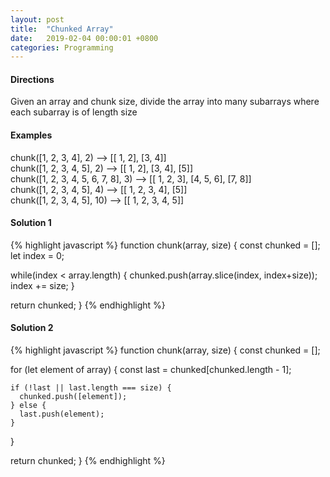```yaml
---
layout: post
title:  "Chunked Array"
date:   2019-02-04 00:00:01 +0800
categories: Programming
---
```



#### Directions
Given an array and chunk size, divide the array into many subarrays where each subarray is of length size

#### Examples
chunk([1, 2, 3, 4], 2) --> [[ 1, 2], [3, 4]] <br/>
chunk([1, 2, 3, 4, 5], 2) --> [[ 1, 2], [3, 4], [5]] <br/>
chunk([1, 2, 3, 4, 5, 6, 7, 8], 3) --> [[ 1, 2, 3], [4, 5, 6], [7, 8]] <br/>
chunk([1, 2, 3, 4, 5], 4) --> [[ 1, 2, 3, 4], [5]] <br/>
chunk([1, 2, 3, 4, 5], 10) --> [[ 1, 2, 3, 4, 5]] <br/>

#### Solution 1
{% highlight javascript %}
function chunk(array, size) {
  const chunked = [];
  let index = 0;

  while(index < array.length) {
    chunked.push(array.slice(index, index+size));
    index += size;
  }

  return chunked;
}
{% endhighlight %}



#### Solution 2
{% highlight javascript %}
function chunk(array, size) {
  const chunked = [];

  for (let element of array) {
    const last = chunked[chunked.length - 1];

    if (!last || last.length === size) {
      chunked.push([element]);
    } else {
      last.push(element);
    }
  }

  return chunked;
}
{% endhighlight %}

